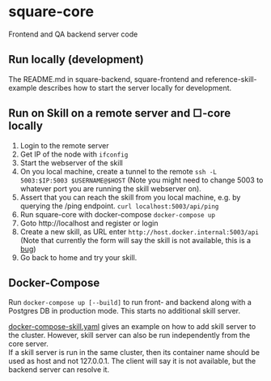 # square-core
Frontend and QA backend server code

## Run locally (development)
The README.md in square-backend, square-frontend and reference-skill-example describes how to start the server locally for development.

## Run on Skill on a remote server and □-core locally
1. Login to the remote server
2. Get IP of the node with `ifconfig`
3. Start the webserver of the skill
4. On you local machine, create a tunnel to the remote `ssh -L 5003:$IP:5003 $USERNAME@$HOST` (Note you might need to change 5003 to whatever port you are running the skill webserver on).
5. Assert that you can reach the skill from you local machine, e.g. by querying the /ping endpoint. `curl localhost:5003/api/ping`
6. Run square-core with docker-compose
   `docker-compose up`
7. Goto http://localhost and register or login
8. Create a new skill, as URL enter `http://host.docker.internal:5003/api` (Note that currently the form will say the skill is not available, this is a [bug](https://github.com/UKPLab/square-core/issues/8))
9. Go back to home and try your skill.

## Docker-Compose
Run `docker-compose up [--build]` to run front- and backend along with a Postgres DB in production mode.
This starts no additional skill server.

[docker-compose-skill.yaml](docker-compose-skill.yaml) gives an example on how to add skill server to the cluster.
However, skill server can also be run independently from the core server.  
If a skill server is run in the same cluster, then its container name should be used as host and not 127.0.0.1.
The client will say it is not available, but the backend server can resolve it. 

